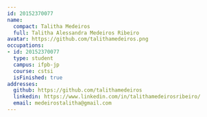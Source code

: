 ```yaml
---
id: 20152370077
name:
  compact: Talitha Medeiros
  full: Talitha Alessandra Medeiros Ribeiro
avatar: https://github.com/talithamedeiros.png
occupations:
- id: 20152370077
  type: student
  campus: ifpb-jp
  course: cstsi
  isFinished: true
addresses:
  github: https://github.com/talithamedeiros
  linkedin: https://www.linkedin.com/in/talithamedeirosribeiro/
  email: medeirostalitha@gmail.com
---
```

